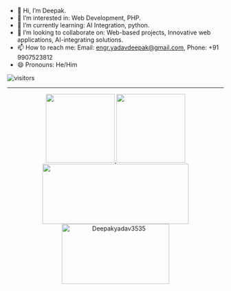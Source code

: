 - 👋 Hi, I’m Deepak.
- 👀 I’m interested in: Web Development, PHP.
- 🌱 I’m currently learning: AI Integration, python.
- 💞️ I’m looking to collaborate on: Web-based projects, Innovative web applications, AI-integrating solutions.
- 📫 How to reach me: Email: engr.yadavdeepak@gmail.com, Phone: +91 9907523812
- 😄 Pronouns: He/Him



<a>
  <img src="https://visitor-badge.laobi.icu/badge?page_id=Deepakyadav3535.Deepakyadav3535" alt="visitors">
</a>

---

<p align="center">
<a href="https://github.com/jyotiyadav94">
  <img height="160" src="https://github-readme-stats.vercel.app/api?username=Deepakyadav3535&show_icons=true&theme=tokyonight"/>
  <img height="160" src="https://github-readme-streak-stats.herokuapp.com/?user=Deepakyadav3535&theme=tokyonight&show_icons=true"/>
  
  <img height="140" width = "340" src="https://leetcard.jacoblin.cool/deepakyadavdx??theme=unicorn?animation=true"/>
  <img height="140" width = "250" src="https://github-readme-stats.vercel.app/api/top-langs?username=Deepakyadav3535&layout=compact&theme=tokyonight&count_private=true&langs_count=10" alt="Deepakyadav3535"/>
</a>
</p>

<!---
deepakyadavdx/deepakyadavdx is a ✨ special ✨ repository because its `README.md` (this file) appears on your GitHub profile.
You can click the Preview link to take a look at your changes.
--->
